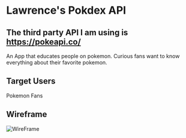 # Lawrence's Pokdex API

## The third party API I am using is https://pokeapi.co/

An App that educates people on pokemon. Curious fans want to know everything about their favorite pokemon.

## Target Users
Pokemon Fans

## Wireframe
![WireFrame](/desktop/perscholas/Mod2/pokedex/WireFrame1.png)

